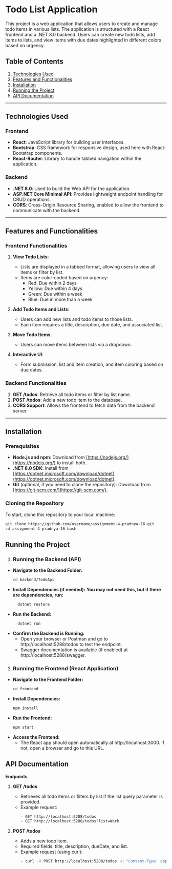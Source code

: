 # Todo List Application

This project is a web application that allows users to create and manage todo items in various lists. The application is structured with a React frontend and a .NET 8.0 backend. Users can create new todo lists, add items to lists, and view items with due dates highlighted in different colors based on urgency.

## Table of Contents
1. [Technologies Used](#technologies-used)
2. [Features and Functionalities](#features-and-functionalities)
3. [Installation](#installation)
4. [Running the Project](#running-the-project)
5. [API Documentation](#api-documentation)

---

## Technologies Used

### Frontend
- **React**: JavaScript library for building user interfaces.
- **Bootstrap**: CSS framework for responsive design, used here with React-Bootstrap components.
- **React-Router**: Library to handle tabbed navigation within the application.

### Backend
- **.NET 8.0**: Used to build the Web API for the application.
- **ASP.NET Core Minimal API**: Provides lightweight endpoint handling for CRUD operations.
- **CORS**: Cross-Origin Resource Sharing, enabled to allow the frontend to communicate with the backend.

---

## Features and Functionalities

### Frontend Functionalities
1. **View Todo Lists**:
   - Lists are displayed in a tabbed format, allowing users to view all items or filter by list.
   - Items are color-coded based on urgency:
     - Red: Due within 2 days
     - Yellow: Due within 4 days
     - Green: Due within a week
     - Blue: Due in more than a week

2. **Add Todo Items and Lists**:
   - Users can add new lists and todo items to those lists.
   - Each item requires a title, description, due date, and associated list.

3. **Move Todo Items**:
   - Users can move items between lists via a dropdown.

4. **Interactive UI**:
   - Form submission, list and item creation, and item coloring based on due dates.
   
### Backend Functionalities
1. **GET /todos**: Retrieve all todo items or filter by list name.
2. **POST /todos**: Add a new todo item to the database.
3. **CORS Support**: Allows the frontend to fetch data from the backend server.

---

## Installation

### Prerequisites
- **Node.js and npm**: Download from [https://nodejs.org/](https://nodejs.org/) to install both.
- **.NET 8.0 SDK**: Install from [https://dotnet.microsoft.com/download/dotnet](https://dotnet.microsoft.com/download/dotnet).
- **Git** (optional, if you need to clone the repository): Download from [https://git-scm.com/](https://git-scm.com/).

### Cloning the Repository
To start, clone this repository to your local machine:
```bash
git clone https://github.com/username/assignment-4-pradnya-16.git
cd assignment-4-pradnya-16 bash
```

## Running the Project
1. ### Running the Backend (API)
- **Navigate to the Backend Folder:**
  ```bash
  cd backend/TodoApi
  ```
- **Install Dependencies (if needed):**
  **You may not need this, but if there are dependencies, run:**
  ```bash
    dotnet restore
  ```
- **Run the Backend:**
  ```bash
    dotnet run
  ```
- **Confirm the Backend is Running:**
    - Open your browser or Postman and go to http://localhost:5288/todos to test the endpoint.
    - Swagger documentation is available (if enabled) at http://localhost:5288/swagger.
2. ### Running the Frontend (React Application)
- **Navigate to the Frontend Folder:**
  ```bash
  cd frontend
  ```
- **Install Dependencies:**
  ```bash
  npm install
  ```
- **Run the Frontend:**
  ```bash
  npm start
  ```
- **Access the Frontend:**
  - The React app should open automatically at http://localhost:3000. If not, open a browser and go to this URL.

## API Documentation
**Endpoints**
1. **GET /todos**
   - Retrieves all todo items or filters by list if the list query parameter is provided.
   - Example request:
     ```bash
     - GET http://localhost:5288/todos
     - GET http://localhost:5288/todos?list=Work
     ```

2. **POST /todos**
   - Adds a new todo item.
   - Required fields: title, description, dueDate, and list.
   - Example request (using curl):
     ```bash
     - curl -X POST http://localhost:5288/todos -H "Content-Type: application/json" -d '{"title": "New Task", "description": "Task description", "dueDate": "2024-11-01", "list": "Personal"}'
     ```
